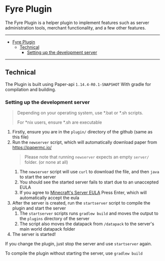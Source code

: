 # Fyre Plugin

The Fyre Plugin is a helper plugin to implement features such as server
administration tools, merchant functionality, and a few other features.

---

- [Fyre Plugin](#fyre-plugin)
	- [Technical](#technical)
		- [Setting up the development server](#setting-up-the-development-server)

---

## Technical

The Plugin is built using Paper-api `1.14.4-R0.1-SNAPSHOT`
With gradle for compilation and building.

### Setting up the development server

> Depending on your operating system, use *.bat or *.sh scripts.
>
> For *nix users, ensure *.sh are executable

1. Firstly, ensure you are in the `plugin/` directory of the github (same as this file)
2. Run the `newserver` script, which will automatically download paper from https://papermc.io/
	> Please note that running `newserver` expects an empty `server/` folder. (or none at all)
	1. The `newserver` script will use `curl` to download the file, and then `java` to start the server
	2. You should see the started server fails to start due to an unaccepted EULA
	3. If you agree to [Minecraft's Server EULA](https://account.mojang.com/documents/minecraft_eula) Press Enter, which will automatically accept the eula
3. After the server is created, run the `startserver` script to compile the plugin and start the server
	1. The `startserver` scripts runs `gradlew build` and moves the output to the `plugins` directory of the server
	2. The script also moves the datapack from `/datapack` to the server's main world datapack folder
4. The server is started!

If you change the plugin, just stop the server and use `startserver` again.

To compile the plugin without starting the server, use `gradlew build`

